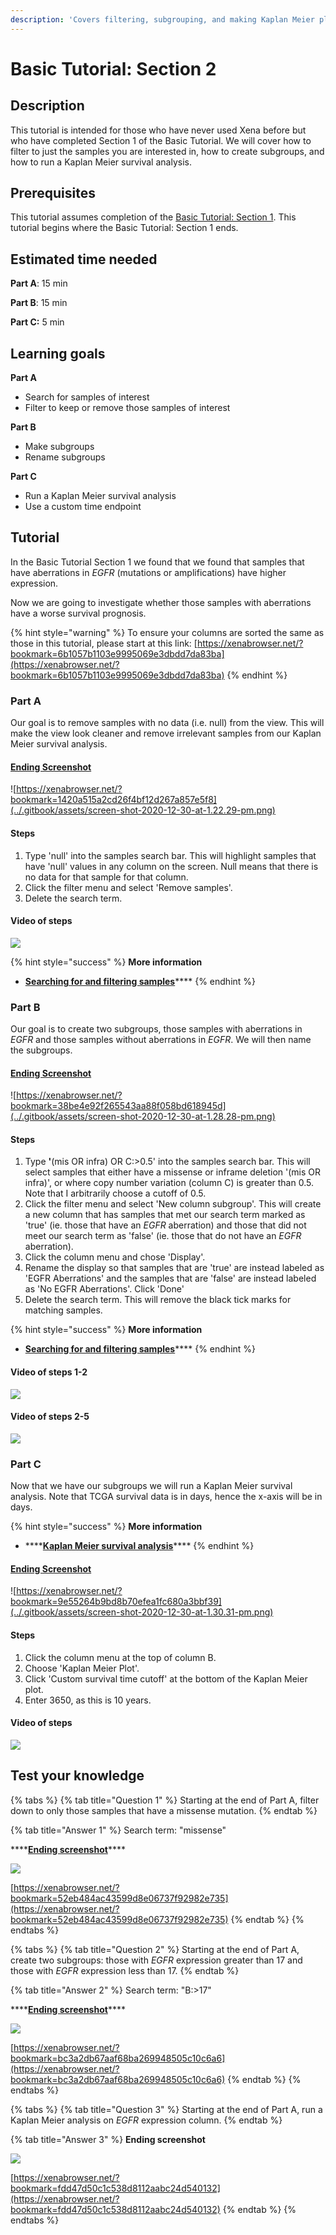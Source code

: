 ```yaml
---
description: 'Covers filtering, subgrouping, and making Kaplan Meier plots'
---
```


# Basic Tutorial: Section 2

## Description

This tutorial is intended for those who have never used Xena before but who have completed Section 1 of the Basic Tutorial. We will cover how to filter to just the samples you are interested in, how to create subgroups, and how to run a Kaplan Meier survival analysis.

## Prerequisites

This tutorial assumes completion of the [Basic Tutorial: Section 1](basic-tutorial-section-1.md). This tutorial begins where the Basic Tutorial: Section 1 ends.

## Estimated time needed

**Part A**: 15 min

**Part B**: 15 min

**Part C:** 5 min

## Learning goals

**Part A**

* Search for samples of interest
* Filter to keep or remove those samples of interest

**Part B**

* Make subgroups
* Rename subgroups

**Part C**

* Run a Kaplan Meier survival analysis
* Use a custom time endpoint

## Tutorial

In the Basic Tutorial Section 1 we found that we found that samples that have aberrations in _EGFR_ \(mutations or amplifications\) have higher expression.

Now we are going to investigate whether those samples with aberrations have a worse survival prognosis.

{% hint style="warning" %}
To ensure your columns are sorted the same as those in this tutorial, please start at this link: [https://xenabrowser.net/?bookmark=6b1057b1103e9995069e3dbdd7da83ba](https://xenabrowser.net/?bookmark=6b1057b1103e9995069e3dbdd7da83ba)
{% endhint %}

### Part A

Our goal is to remove samples with no data \(i.e. null\) from the view. This will make the view look cleaner and remove irrelevant samples from our Kaplan Meier survival analysis.

#### [Ending Screenshot](https://xenabrowser.net/?bookmark=1420a515a2cd26f4bf12d267a857e5f8)

![https://xenabrowser.net/?bookmark=1420a515a2cd26f4bf12d267a857e5f8](../.gitbook/assets/screen-shot-2020-12-30-at-1.22.29-pm.png)

#### Steps

1. Type 'null' into the samples search bar. This will highlight samples that have 'null' values in any column on the screen. Null means that there is no data for that sample for that column.
2. Click the filter menu and select 'Remove samples'.
3. Delete the search term.

#### Video of steps

![](../.gitbook/assets/filteringoutnull.gif)

{% hint style="success" %}
**More information**

* [**Searching for and filtering samples**](../overview-of-features/filter-and-subgrouping/)\*\*\*\*
{% endhint %}

### Part B

Our goal is to create two subgroups, those samples with aberrations in _EGFR_ and those samples without aberrations in _EGFR_. We will then name the subgroups.

#### [Ending Screenshot](https://xenabrowser.net/?bookmark=38be4e92f265543aa88f058bd618945d)

![https://xenabrowser.net/?bookmark=38be4e92f265543aa88f058bd618945d](../.gitbook/assets/screen-shot-2020-12-30-at-1.28.28-pm.png)

#### Steps

1. Type **'**\(mis OR infra\) OR C:&gt;0.5'  into the samples search bar. This will select samples that either have a missense or inframe deletion '\(mis OR infra\)', or where copy number variation \(column C\) is greater than 0.5. Note that I arbitrarily choose a cutoff of 0.5.
2. Click the filter menu and select 'New column subgroup'. This will create a new column that has samples that met our search term marked as 'true' \(ie. those that have an _EGFR_ aberration\) and those that did not meet our search term as 'false' \(ie. those that do not have an _EGFR_ aberration\).
3. Click the column menu and chose 'Display'.
4. Rename the display so that samples that are 'true' are instead labeled as 'EGFR Aberrations' and the samples that are 'false' are instead labeled as 'No EGFR Aberrations'. Click 'Done'
5. Delete the search term. This will remove the black tick marks for matching samples.

{% hint style="success" %}
**More information**

* [**Searching for and filtering samples**](../overview-of-features/filter-and-subgrouping/)\*\*\*\*
{% endhint %}

#### Video of steps 1-2

![](../.gitbook/assets/makesubgroups.gif)

#### Video of steps 2-5

![](../.gitbook/assets/renamesubgroups.gif)

### Part C

Now that we have our subgroups we will run a Kaplan Meier survival analysis. Note that TCGA survival data is in days, hence the x-axis will be in days.

{% hint style="success" %}
**More information**

* \*\*\*\*[**Kaplan Meier survival analysis**](../overview-of-features/kaplan-meier-plots.md)\*\*\*\*
{% endhint %}

#### [Ending Screenshot](https://xenabrowser.net/?bookmark=9e55264b9bd8b70efea1fc680a3bbf39)

![https://xenabrowser.net/?bookmark=9e55264b9bd8b70efea1fc680a3bbf39](../.gitbook/assets/screen-shot-2020-12-30-at-1.30.31-pm.png)

#### Steps

1. Click the column menu at the top of column B.
2. Choose 'Kaplan Meier Plot'.
3. Click 'Custom survival time cutoff' at the bottom of the Kaplan Meier plot.
4. Enter 3650, as this is 10 years.

#### Video of steps

![](../.gitbook/assets/kmplot%20%281%29.gif)

## Test your knowledge

{% tabs %}
{% tab title="Question 1" %}
Starting at the end of Part A, filter down to only those samples that have a missense mutation.
{% endtab %}

{% tab title="Answer 1" %}
Search term: "missense"

\*\*\*\*[**Ending screenshot**](https://xenabrowser.net/?bookmark=52eb484ac43599d8e06737f92982e735)\*\*\*\*

![](../.gitbook/assets/screen-shot-2021-01-19-at-3.26.47-pm.png)

[https://xenabrowser.net/?bookmark=52eb484ac43599d8e06737f92982e735](https://xenabrowser.net/?bookmark=52eb484ac43599d8e06737f92982e735)
{% endtab %}
{% endtabs %}

{% tabs %}
{% tab title="Question 2" %}
Starting at the end of Part A, create two subgroups: those with _EGFR_ expression greater than 17 and those with _EGFR_ expression less than 17.
{% endtab %}

{% tab title="Answer 2" %}
Search term: "B:&gt;17"

\*\*\*\*[**Ending screenshot**](https://xenabrowser.net/?bookmark=bc3a2db67aaf68ba269948505c10c6a6)\*\*\*\*

![](../.gitbook/assets/screen-shot-2021-01-19-at-3.29.27-pm.png)

[https://xenabrowser.net/?bookmark=bc3a2db67aaf68ba269948505c10c6a6](https://xenabrowser.net/?bookmark=bc3a2db67aaf68ba269948505c10c6a6)
{% endtab %}
{% endtabs %}

{% tabs %}
{% tab title="Question 3" %}
Starting at the end of Part A, run a Kaplan Meier analysis on _EGFR_ expression column.
{% endtab %}

{% tab title="Answer 3" %}
**Ending screenshot**

![](../.gitbook/assets/screen-shot-2021-01-13-at-9.26.07-am.png)

[https://xenabrowser.net/?bookmark=fdd47d50c1c538d8112aabc24d540132](https://xenabrowser.net/?bookmark=fdd47d50c1c538d8112aabc24d540132)
{% endtab %}
{% endtabs %}

